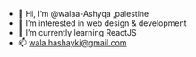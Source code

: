 - 👋 Hi, I’m @walaa-Ashyqa ,palestine
- 👀 I’m interested in web design & development
- 🌱 I’m currently learning ReactJS
- 📫 wala.hashayki@gmail.com

<!---
walaa-Ashyqa/walaa-Ashyqa is a ✨ special ✨ repository because its `README.md` (this file) appears on your GitHub profile.
You can click the Preview link to take a look at your changes.
--->
